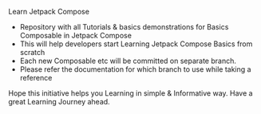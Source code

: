Learn Jetpack Compose

- Repository with all Tutorials & basics demonstrations for Basics Composable in Jetpack Compose
- This will help developers start Learning Jetpack Compose Basics from scratch
- Each new Composable etc will be committed on separate branch.
- Please refer the documentation for which branch to use while taking a reference 

Hope this initiative helps you Learning in simple & Informative way. Have a great Learning Journey ahead.
